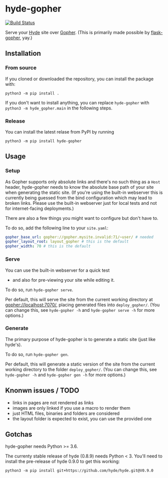 # hyde-gopher

[![Build Status](https://travis-ci.org/YtvwlD/hyde-gopher.svg?branch=master)](https://travis-ci.org/YtvwlD/hyde-gopher)

Serve your [Hyde](https://hyde.github.io/) site over
[Gopher](https://en.wikipedia.org/wiki/Gopher_(protocol)).
(This is primarily made possible by [flask-gopher](https://github.com/michael-lazar/flask-gopher), yay.)

## Installation

### From source

If you cloned or downloaded the repository, you can install the package with:

```shell
python3 -m pip install .
```

If you don't want to install anything, you can replace `hyde-gopher` with
`python3 -m hyde_gopher.main` in the following steps.

### Release

You can install the latest relase from PyPI by running

```shell
python3 -m pip install hyde-gopher
```

## Usage

### Setup

As Gopher supports only absolute links and there's no such thing as a `Host` header,
hyde-gopher needs to know the absolute base path of your site when generating the
static site. (If you're using the built-in webserver this is currently being guessed
from the bind configuration which may lead to broken links. Please use the built-in
webserver just for local tests and not for internet-facing deployments.)

There are also a few things you might want to configure but don't have to.

To do so, add the following line to your `site.yaml`:

```yaml
gopher_base_url: gopher://gopher.mysite.invalid:71/~user/ # needed
gopher_layout_root: layout_gopher # this is the default
gopher_width: 70 # this is the default
```

### Serve

You can use the built-in webserver for a quick test
 - and also for pre-viewing your site while editing it.

To do so, run `hyde-gopher serve`.

Per default, this will serve the site from the current working directory
at <gopher://localhost:7070/>, placing generated files into `deploy_gopher/`.
(You can change this, see `hyde-gopher -h` and `hyde-gopher serve -h` for more options.)

### Generate

The primary purpose of hyde-gopher is to generate a static site (just like hyde's).

To do so, run `hyde-gopher gen`.

Per default, this will generate a static version of the site from the current
working directory to the folder `deploy_gopher/`.
(You can change this, see `hyde-gopher -h` and `hyde-gopher gen -h` for more options.)

## Knonwn issues / TODO

 * links in pages are not rendered as links
 * images are only linked if you use a macro to render them
 * just HTML files, binaries and folders are considered
 * the layout folder is expected to exist, you can use the provided one

## Gotchas

hyde-gopher needs Python >= 3.6.

The currenty stable release of hyde (0.8.9) needs Python < 3.
You'll need to install the pre-release of hyde 0.9.0 to get this working:

```shell
python3 -m pip install git+https://github.com/hyde/hyde.git@V0.9.0
```
